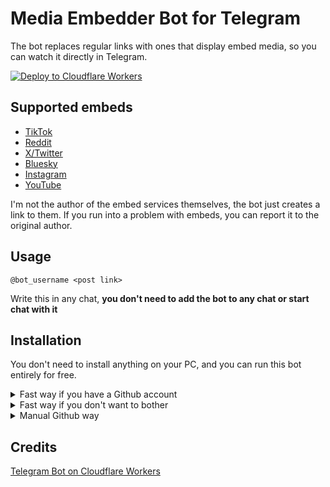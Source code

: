 # Media Embedder Bot for Telegram

The bot replaces regular links with ones that display embed media, so you can watch it directly in Telegram.

[![Deploy to Cloudflare Workers](https://deploy.workers.cloudflare.com/button)](https://deploy.workers.cloudflare.com/?url=https://github.com/kerivin/media-embedder-bot)

## Supported embeds

- [TikTok](https://tfxktok.com/)
- [Reddit](https://github.com/dylanpdx/vxReddit)
- [X/Twitter](https://github.com/dylanpdx/BetterTwitFix)
- [Bluesky](https://fxtwitter.com/)
- [Instagram](https://www.ddinstagram.com/)
- [YouTube](https://github.com/iGerman00/koutube)

I'm not the author of the embed services themselves, the bot just creates a link to them. If you run into a problem with embeds, you can report it to the original author.

## Usage

`@bot_username <post link>`

Write this in any chat, **you don't need to add the bot to any chat or start chat with it**

## Installation

You don't need to install anything on your PC, and you can run this bot entirely for free.

<details>
  <summary>Fast way if you have a Github account</summary>

[![Deploy to Cloudflare Workers](https://deploy.workers.cloudflare.com/button)](https://deploy.workers.cloudflare.com/?url=https://github.com/kerivin/media-embedder-bot)

1. Configure secrets in Github project settings:
   - `CLOUDFLARE_ACCOUNT_ID` - secret, found on [Cloudflare](https://dash.cloudflare.com/) -> Workers & Pages -> Overview
   - `CLOUDFLARE_API_TOKEN` - secret, create `Edit Workers` [here](https://dash.cloudflare.com/profile/api-tokens)
   - `ENV_BOT_SECRET` - secret for [setWebhook](https://core.telegram.org/bots/api#setwebhook), allowed symbols: A-Z, a-z, 0-9, _ and -
   - `ENV_BOT_TOKEN` - secret, you've got this after creating a bot with [BotFather](https://t.me/BotFather)
1. Adjust `wrangler.toml` according to your needs (for example, link to your own JSON replacement map in `ENV_LIST_URL`). See [here](https://developers.cloudflare.com/workers/wrangler/configuration/)
1. Paste the Worker address into a browser address bar, add `/registerWebhook` at the end and press Enter
   - You can find the Worker address if you go to [Cloudflare](https://dash.cloudflare.com/) -> Workers & Pages -> media-embedder-bot -> Right click on "Visit" button -> Copy link
   - By default, it should look something like `https://media-embedder-bot.<USERNAME>.workers.dev/registerWebhook`
1. If it says Ok, your bot is ready!

</details>

<details>
  <summary>Fast way if you don't want to bother</summary>

1. Register a new bot with [BotFather](https://t.me/BotFather), set inline mode by `/setinline`
1. Create [Cloudflare Worker](https://dash.cloudflare.com/sign-up/workers-and-pages) "media-embedder-bot" (free plan doesn't require a card)
1. Set secrets and variables in worker settings:
   - `ENV_BOT_SECRET` - secret for [setWebhook](https://core.telegram.org/bots/api#setwebhook), allowed symbols: A-Z, a-z, 0-9, _ and -
   - `ENV_BOT_TOKEN` - secret, you've got this after creating a bot with [BotFather](https://t.me/BotFather)
   - `ENV_LIST_URL` - text, use this value: `https://raw.githubusercontent.com/kerivin/media-embedder-bot/refs/heads/main/list.json`
1. Press `Edit Code` on your worker page, copy the content of `worker.js`, paste it into the editor and press `Deploy`
1. Paste the Worker address into a browser address bar, add `/registerWebhook` at the end and press Enter
   - You can find the Worker address if you go to [Cloudflare](https://dash.cloudflare.com/) -> Workers & Pages -> media-embedder-bot -> Right click on "Visit" button -> Copy link
   - By default, it should look something like `https://media-embedder-bot.<USERNAME>.workers.dev/registerWebhook`
1. If it says Ok, your bot is ready!

</details>

<details>
  <summary>Manual Github way</summary>

1. Register a new bot with [BotFather](https://t.me/BotFather), set inline mode by `/setinline`
1. Create [Cloudflare Worker](https://dash.cloudflare.com/sign-up/workers-and-pages) "media-embedder-bot" (free plan doesn't require a card)
1. Fork this repo and add secrets in Github project settings:
   - `CLOUDFLARE_ACCOUNT_ID` - secret, found on [Cloudflare](https://dash.cloudflare.com/) -> Workers & Pages -> Overview
   - `CLOUDFLARE_API_TOKEN` - secret, create `Edit Workers` [here](https://dash.cloudflare.com/profile/api-tokens)
   - `ENV_BOT_SECRET` - secret for [setWebhook](https://core.telegram.org/bots/api#setwebhook), allowed symbols: A-Z, a-z, 0-9, _ and -
   - `ENV_BOT_TOKEN` - secret, you've got this after creating a bot with [BotFather](https://t.me/BotFather)
1. Adjust `wrangler.toml` according to your needs (for example, link to your own JSON replacement map in `ENV_LIST_URL`). See [here](https://developers.cloudflare.com/workers/wrangler/configuration/)
1. Deploy (trigger Github Actions, for example by push in `main` branch)
1. Paste the Worker address into a browser address bar, add `/registerWebhook` at the end and press Enter
   - You can find the Worker address if you go to [Cloudflare](https://dash.cloudflare.com/) -> Workers & Pages -> media-embedder-bot -> Right click on "Visit" button -> Copy link
   - By default, it should look something like `https://media-embedder-bot.<USERNAME>.workers.dev/registerWebhook`
1. If it says Ok, your bot is ready!

</details>

## Credits

[Telegram Bot on Cloudflare Workers](https://github.com/cvzi/telegram-bot-cloudflare)
